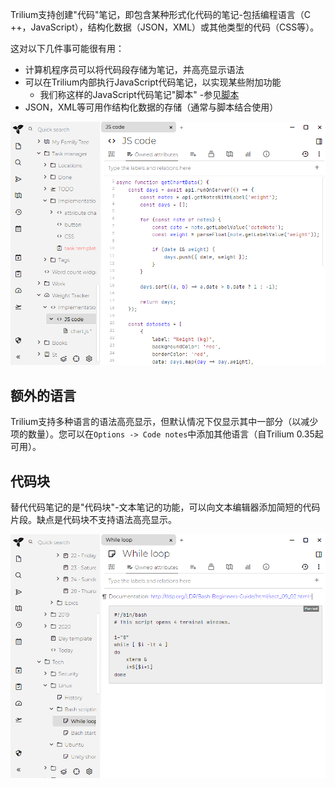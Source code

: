 Trilium支持创建"代码"笔记，即包含某种形式化代码的笔记-包括编程语言（C ++，JavaScript），结构化数据（JSON，XML）或其他类型的代码（CSS等）。

这对以下几件事可能很有用：

* 计算机程序员可以将代码段存储为笔记，并高亮显示语法
* 可以在Trilium内部执行JavaScript代码笔记，以实现某些附加功能
    * 我们称这样的JavaScript代码笔记"脚本" -参见[脚本](./脚本.md)
* JSON，XML等可用作结构化数据的存储（通常与脚本结合使用）

![](images/code-note.png)

## 额外的语言

Trilium支持多种语言的语法高亮显示，但默认情况下仅显示其中一部分（以减少项的数量）。您可以在`Options -> Code notes`中添加其他语言（自Trilium 0.35起可用）。

## 代码块

替代代码笔记的是"代码块"-文本笔记的功能，可以向文本编辑器添加简短的代码片段。缺点是代码块不支持语法高亮显示。

![](images/code-block.png)